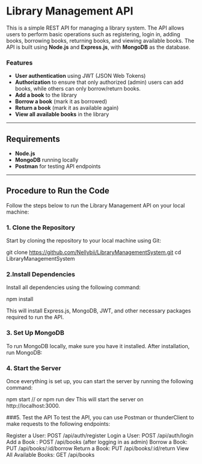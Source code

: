 # Library Management API

This is a simple REST API for managing a library system. The API allows users to perform basic operations such as registering, login in, adding books, borrowing books, returning books, and viewing available books. The API is built using **Node.js** and **Express.js**, with **MongoDB** as the database.

### Features

- **User authentication** using JWT (JSON Web Tokens)
- **Authorization** to ensure that only authorized (admin) users can add books, while others can only borrow/return books.
- **Add a book** to the library
- **Borrow a book** (mark it as borrowed)
- **Return a book** (mark it as available again)
- **View all available books** in the library

---

## Requirements

- **Node.js** 
- **MongoDB** running locally 
- **Postman** for testing API endpoints

---

## Procedure to Run the Code

Follow the steps below to run the Library Management API on your local machine:

### 1. Clone the Repository

Start by cloning the repository to your local machine using Git:

git clone https://github.com/Nellybii/LibraryManagementSystem.git 
cd LibraryManagementSystem

### 2.Install Dependencies
Install all dependencies using the following command:

npm install

This will install Express.js, MongoDB, JWT, and other necessary packages required to run the API.

### 3. Set Up MongoDB

To run MongoDB locally, make sure you have it installed. After installation, run MongoDB:

### 4. Start the Server

Once everything is set up, you can start the server by running the following command:

npm start
// or 
npm run dev 
This will start the server on http://localhost:3000.

###5. Test the API
To test the API, you can use Postman or thunderClient to make requests to the following endpoints:

Register a User: POST /api/auth/register
Login a User: POST /api/auth/login
Add a Book : POST /api/books (after logging in as admin)
Borrow a Book: PUT /api/books/:id/borrow
Return a Book: PUT /api/books/:id/return
View All Available Books: GET /api/books
